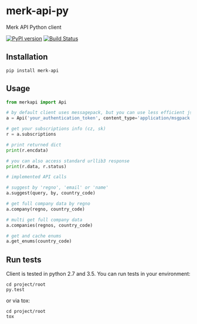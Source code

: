 # merk-api-py

Merk API Python client

[![PyPI version](https://badge.fury.io/py/merk-api.svg)](https://badge.fury.io/py/merk-api)
[![Build Status](https://travis-ci.org/impercz/merk-api-py.svg?branch=master)](https://travis-ci.org/impercz/merk-api-py)

## Installation

    pip install merk-api

## Usage

```python
from merkapi import Api

# by default client uses messagepack, but you can use less efficient json
a = Api('your_authentication_token', content_type='application/msgpack')

# get your subscriptions info (cz, sk)
r = a.subscriptions

# print returned dict
print(r.encdata)

# you can also access standard urllib3 response
print(r.data, r.status)

# implemented API calls

# suggest by 'regno', 'email' or 'name'
a.suggest(query, by, country_code)

# get full company data by regno
a.company(regno, country_code)

# multi get full company data
a.companies(regnos, country_code)

# get and cache enums
a.get_enums(country_code)
```

## Run tests

Client is tested in python 2.7 and 3.5. You can run tests in your environment:

    cd project/root
    py.test

or via tox:

    cd project/root
    tox


